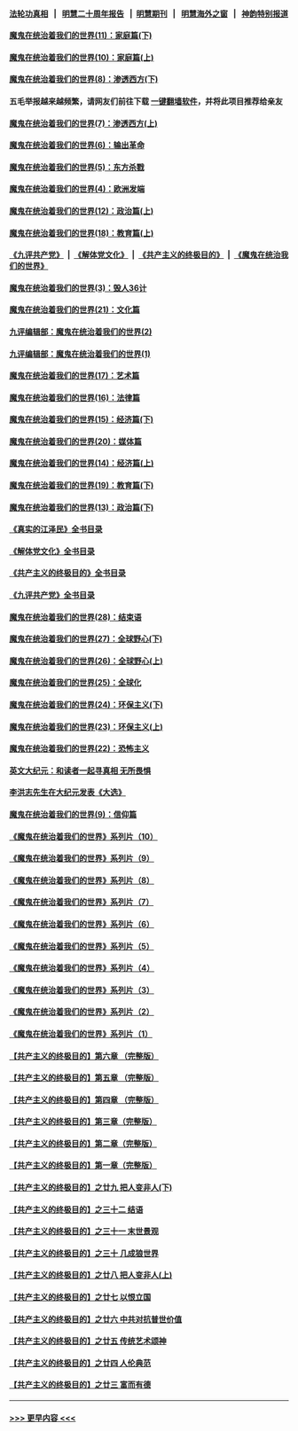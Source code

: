 #### [法轮功真相](https://github.com/gfw-breaker/truth/blob/master/README.md?t=0) &nbsp;&nbsp;|&nbsp;&nbsp; [明慧二十周年报告](https://github.com/gfw-breaker/mh-reports/blob/master/README.md?t=0) &nbsp;&nbsp;|&nbsp;&nbsp;[明慧期刊](https://github.com/gfw-breaker/mh-qikan) &nbsp;&nbsp;|&nbsp;&nbsp; [明慧海外之窗](https://github.com/gfw-breaker/mh-news/blob/master/README.md?t=0) &nbsp;&nbsp;|&nbsp;&nbsp; [神韵特别报道](https://github.com/gfw-breaker/mh-news/blob/master/shenyun.md?t=0)
#### [魔鬼在统治着我们的世界(11)：家庭篇(下)](../pages/nsc422/n10440961.md?t=12150301) 
#### [魔鬼在统治着我们的世界(10)：家庭篇(上)](../pages/nsc422/n10435448.md?t=12150301) 
#### [魔鬼在统治着我们的世界(8)：渗透西方(下)](../pages/nsc422/n10429603.md?t=12150301) 
#### 五毛举报越来越频繁，请网友们前往下载 [一键翻墙软件](https://github.com/gfw-breaker/ssr-accounts)，并将此项目推荐给亲友
#### [魔鬼在统治着我们的世界(7)：渗透西方(上)](../pages/nsc422/n10426013.md?t=12150301) 
#### [魔鬼在统治着我们的世界(6)：输出革命](../pages/nsc422/n10421536.md?t=12150301) 
#### [魔鬼在统治着我们的世界(5)：东方杀戮](../pages/nsc422/n10417707.md?t=12150301) 
#### [魔鬼在统治着我们的世界(4)：欧洲发端](../pages/nsc422/n10414890.md?t=12150301) 
#### [魔鬼在统治着我们的世界(12)：政治篇(上)](../pages/nsc422/n10444576.md?t=12150301) 
#### [魔鬼在统治着我们的世界(18)：教育篇(上)](../pages/nsc422/n10526970.md?t=12150301) 
#### [《九评共产党》](https://github.com/begood0513/9ping.md/blob/master/README.md) &nbsp;|&nbsp; [《解体党文化》](../../../../jtdwh.md/blob/master/README.md)  &nbsp;|&nbsp; [《共产主义的终极目的》](../../../../gczydzjmd.md/blob/master/README.md) &nbsp;|&nbsp; [《魔鬼在统治我们的世界》](../../../../mgztzwmdsj.md/blob/master/README.md) 
#### [魔鬼在统治着我们的世界(3)：毁人36计](../pages/nsc422/n10411583.md?t=12150301) 
#### [魔鬼在统治着我们的世界(21)：文化篇](../pages/nsc422/n10597706.md?t=12150301) 
#### [九评编辑部：魔鬼在统治着我们的世界(2)](../pages/nsc422/n10410036.md?t=12150301) 
#### [九评编辑部：魔鬼在统治着我们的世界(1)](../pages/nsc422/n10406825.md?t=12150301) 
#### [魔鬼在统治着我们的世界(17)：艺术篇](../pages/nsc422/n10499093.md?t=12150301) 
#### [魔鬼在统治着我们的世界(16)：法律篇](../pages/nsc422/n10485969.md?t=12150301) 
#### [魔鬼在统治着我们的世界(15)：经济篇(下)](../pages/nsc422/n10469975.md?t=12150301) 
#### [魔鬼在统治着我们的世界(20)：媒体篇](../pages/nsc422/n10586579.md?t=12150301) 
#### [魔鬼在统治着我们的世界(14)：经济篇(上)](../pages/nsc422/n10457370.md?t=12150301) 
#### [魔鬼在统治着我们的世界(19)：教育篇(下)](../pages/nsc422/n10564808.md?t=12150301) 
#### [魔鬼在统治着我们的世界(13)：政治篇(下)](../pages/nsc422/n10448270.md?t=12150301) 
#### [《真实的江泽民》全书目录](../pages/nsc422/n13721399.md?t=12150301) 
#### [《解体党文化》全书目录](../pages/nsc422/n13721157.md?t=12150301) 
#### [《共产主义的终极目的》全书目录](../pages/nsc422/n13721048.md?t=12150301) 
#### [《九评共产党》全书目录](../pages/nsc422/n13708085.md?t=12150301) 
#### [魔鬼在统治着我们的世界(28)：结束语](../pages/nsc422/n10936246.md?t=12150301) 
#### [魔鬼在统治着我们的世界(27)：全球野心(下)](../pages/nsc422/n10928319.md?t=12150301) 
#### [魔鬼在统治着我们的世界(26)：全球野心(上)](../pages/nsc422/n10900318.md?t=12150301) 
#### [魔鬼在统治着我们的世界(25)：全球化](../pages/nsc422/n10788205.md?t=12150301) 
#### [魔鬼在统治着我们的世界(24)：环保主义(下)](../pages/nsc422/n10695307.md?t=12150301) 
#### [魔鬼在统治着我们的世界(23)：环保主义(上)](../pages/nsc422/n10688613.md?t=12150301) 
#### [魔鬼在统治着我们的世界(22)：恐怖主义](../pages/nsc422/n10614727.md?t=12150301) 
#### [英文大纪元：和读者一起寻真相 无所畏惧](../pages/nsc422/n12542027.md?t=12150301) 
#### [李洪志先生在大纪元发表《大选》](../pages/nsc422/n12534746.md?t=12150301) 
#### [魔鬼在统治着我们的世界(9)：信仰篇](../pages/nsc422/n10432159.md?t=12150301) 
#### [《魔鬼在统治着我们的世界》系列片（10）](../pages/nsc422/n12292670.md?t=12150301) 
#### [《魔鬼在统治着我们的世界》系列片（9）](../pages/nsc422/n12290859.md?t=12150301) 
#### [《魔鬼在统治着我们的世界》系列片（8）](../pages/nsc422/n12287445.md?t=12150301) 
#### [《魔鬼在统治着我们的世界》系列片（7）](../pages/nsc422/n12283425.md?t=12150301) 
#### [《魔鬼在统治着我们的世界》系列片（6）](../pages/nsc422/n12282314.md?t=12150301) 
#### [《魔鬼在统治着我们的世界》系列片（5）](../pages/nsc422/n12281419.md?t=12150301) 
#### [《魔鬼在统治着我们的世界》系列片（4）](../pages/nsc422/n12274024.md?t=12150301) 
#### [《魔鬼在统治着我们的世界》系列片（3）](../pages/nsc422/n12271322.md?t=12150301) 
#### [《魔鬼在统治着我们的世界》系列片（2）](../pages/nsc422/n12269049.md?t=12150301) 
#### [《魔鬼在统治着我们的世界》系列片（1）](../pages/nsc422/n12267575.md?t=12150301) 
#### [【共产主义的终极目的】第六章 （完整版）](../pages/nsc422/n11428913.md?t=12150301) 
#### [【共产主义的终极目的】第五章 （完整版）](../pages/nsc422/n11428912.md?t=12150301) 
#### [【共产主义的终极目的】第四章 （完整版）](../pages/nsc422/n11428907.md?t=12150301) 
#### [【共产主义的终极目的】第三章（完整版）](../pages/nsc422/n11428848.md?t=12150301) 
#### [【共产主义的终极目的】第二章（完整版）](../pages/nsc422/n11428831.md?t=12150301) 
#### [【共产主义的终极目的】第一章（完整版）](../pages/nsc422/n11417651.md?t=12150301) 
#### [【共产主义的终极目的】之廿九 把人变非人(下)](../pages/nsc422/n11344140.md?t=12150301) 
#### [【共产主义的终极目的】之三十二 结语](../pages/nsc422/n11360535.md?t=12150301) 
#### [【共产主义的终极目的】之三十一 末世景观](../pages/nsc422/n11351129.md?t=12150301) 
#### [【共产主义的终极目的】之三十 几成狼世界](../pages/nsc422/n11348280.md?t=12150301) 
#### [【共产主义的终极目的】之廿八 把人变非人(上)](../pages/nsc422/n11340492.md?t=12150301) 
#### [【共产主义的终极目的】之廿七 以恨立国](../pages/nsc422/n11336944.md?t=12150301) 
#### [【共产主义的终极目的】之廿六 中共对抗普世价值](../pages/nsc422/n11324785.md?t=12150301) 
#### [【共产主义的终极目的】之廿五 传统艺术颂神](../pages/nsc422/n11296396.md?t=12150301) 
#### [【共产主义的终极目的】之廿四 人伦典范](../pages/nsc422/n11296397.md?t=12150301) 
#### [【共产主义的终极目的】之廿三 富而有德](../pages/nsc422/n11283598.md?t=12150301) 

----
#### [ >>> 更早内容 <<< ](../indexes/nsc422-earlier.md)
